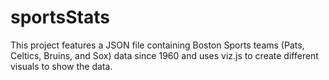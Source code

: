 # sportsStats
This project features a JSON file containing Boston Sports teams (Pats, Celtics, Bruins, and Sox) data since 1960 and uses viz.js to create different visuals to show the data.
